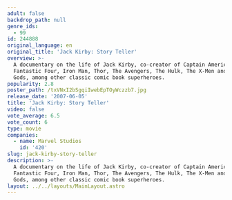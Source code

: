 ```yaml
---
adult: false
backdrop_path: null
genre_ids:
  - 99
id: 244888
original_language: en
original_title: 'Jack Kirby: Story Teller'
overview: >-
  A documentary on the life of Jack Kirby, co-creator of Captain America, The
  Fantastic Four, Iron Man, Thor, The Avengers, The Hulk, The X-Men and the New
  Gods, among other classic comic book superheroes.
popularity: 2.8
poster_path: /txVNxI2bSgqiIwebEpTOyWczzb7.jpg
release_date: '2007-06-05'
title: 'Jack Kirby: Story Teller'
video: false
vote_average: 6.5
vote_count: 6
type: movie
companies:
  - name: Marvel Studios
    id: '420'
slug: jack-kirby-story-teller
description: >-
  A documentary on the life of Jack Kirby, co-creator of Captain America, The
  Fantastic Four, Iron Man, Thor, The Avengers, The Hulk, The X-Men and the New
  Gods, among other classic comic book superheroes.
layout: ../../layouts/MainLayout.astro
---
```


